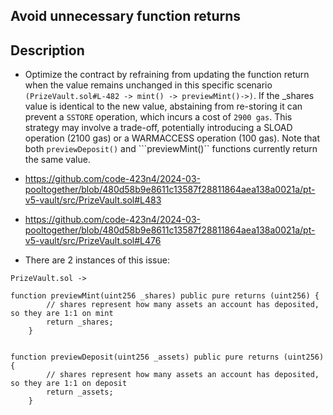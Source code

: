  ##  Avoid unnecessary function returns

## Description

* Optimize the contract by refraining from updating the function return when the value remains unchanged in this specific scenario ```(PrizeVault.sol#L-482 -> mint() -> previewMint()->)```. If the _shares value is identical to the new value, abstaining from re-storing it can prevent a ```SSTORE``` operation, which incurs a cost of ```2900 gas```. This strategy may involve a trade-off, potentially introducing a SLOAD operation (2100 gas) or a WARMACCESS operation (100 gas). Note that both ```previewDeposit()``` and ```previewMint()`` functions currently return the same value.


* https://github.com/code-423n4/2024-03-pooltogether/blob/480d58b9e8611c13587f28811864aea138a0021a/pt-v5-vault/src/PrizeVault.sol#L483

* https://github.com/code-423n4/2024-03-pooltogether/blob/480d58b9e8611c13587f28811864aea138a0021a/pt-v5-vault/src/PrizeVault.sol#L476


* There are 2 instances of this issue:

```
PrizeVault.sol -> 

function previewMint(uint256 _shares) public pure returns (uint256) {
        // shares represent how many assets an account has deposited, so they are 1:1 on mint
        return _shares;
    }


function previewDeposit(uint256 _assets) public pure returns (uint256) {
        // shares represent how many assets an account has deposited, so they are 1:1 on deposit
        return _assets;
    }

```